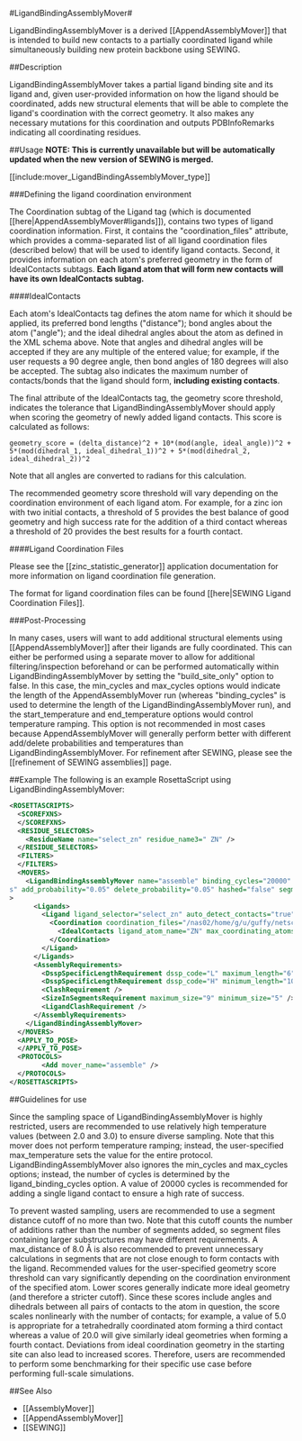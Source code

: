 #LigandBindingAssemblyMover#

LigandBindingAssemblyMover is a derived [[AppendAssemblyMover]] that is intended to build new contacts to a partially coordinated ligand while simultaneously building new protein backbone using SEWING.

##Description

LigandBindingAssemblyMover takes a partial ligand binding site and its ligand and, given user-provided information on how the ligand should be coordinated, adds new structural elements that will be able to complete the ligand's coordination with the correct geometry. It also makes any necessary mutations for this coordination and outputs PDBInfoRemarks indicating all coordinating residues.

##Usage
**NOTE: This is currently unavailable but will be automatically updated when the new version of SEWING is merged.**

[[include:mover_LigandBindingAssemblyMover_type]]

###Defining the ligand coordination environment

The Coordination subtag of the Ligand tag (which is documented [[here|AppendAssemblyMover#ligands]]), contains two types of ligand coordination information. First, it contains the "coordination_files" attribute, which provides a comma-separated list of all ligand coordination files (described below) that will be used to identify ligand contacts. Second, it provides information on each atom's preferred geometry in the form of IdealContacts subtags. **Each ligand atom that will form new contacts will have its own IdealContacts subtag.** 

####IdealContacts

Each atom's IdealContacts tag defines the atom name for which it should be applied, its preferred bond lengths ("distance"); bond angles about the atom ("angle"); and the ideal dihedral angles about the atom as defined in the XML schema above. Note that angles and dihedral angles will be accepted if they are any multiple of the entered value; for example, if the user requests a 90 degree angle, then bond angles of 180 degrees will also be accepted. The subtag also indicates the maximum number of contacts/bonds that the ligand should form, **including existing contacts**.

The final attribute of the IdealContacts tag, the geometry score threshold, indicates the tolerance that LigandBindingAssemblyMover should apply when scoring the geometry of newly added ligand contacts. This score is calculated as follows:

```
geometry_score = (delta_distance)^2 + 10*(mod(angle, ideal_angle))^2 + 5*(mod(dihedral_1, ideal_dihedral_1))^2 + 5*(mod(dihedral_2, ideal_dihedral_2))^2
```

Note that all angles are converted to radians for this calculation.

The recommended geometry score threshold will vary depending on the coordination environment of each ligand atom. For example, for a zinc ion with two initial contacts, a threshold of 5 provides the best balance of good geometry and high success rate for the addition of a third contact whereas a threshold of 20 provides the best results for a fourth contact.

####Ligand Coordination Files

Please see the [[zinc_statistic_generator]] application documentation for more information on ligand coordination file generation.

The format for ligand coordination files can be found [[here|SEWING Ligand Coordination Files]].

###Post-Processing

In many cases, users will want to add additional structural elements using [[AppendAssemblyMover]] after their ligands are fully coordinated. This can either be performed using a separate mover to allow for additional filtering/inspection beforehand or can be performed automatically within LigandBindingAssemblyMover by setting the "build_site_only" option to false. In this case, the min_cycles and max_cycles options would indicate the length of the AppendAssemblyMover run (whereas "binding_cycles" is used to determine the length of the LigandBindingAssemblyMover run), and the start_temperature and end_temperature options would control temperature ramping. This option is not recommended in most cases because AppendAssemblyMover will generally perform better with different add/delete probabilities and temperatures than LigandBindingAssemblyMover. For refinement after SEWING, please see the [[refinement of SEWING assemblies]] page.

##Example
The following is an example RosettaScript using LigandBindingAssemblyMover:

```xml
<ROSETTASCRIPTS>
  <SCOREFXNS>
  </SCOREFXNS>
  <RESIDUE_SELECTORS>
    <ResidueName name="select_zn" residue_name3=" ZN" />
  </RESIDUE_SELECTORS>
  <FILTERS>
  </FILTERS>
  <MOVERS>
    <LigandBindingAssemblyMover name="assemble" binding_cycles="20000" model_file_name="/nas02/home/g/u/guffy/netscr/sewing_with_zinc/input_files/smotifs_H_5_40_L_1_6_H_5_40.segment\
s" add_probability="0.05" delete_probability="0.05" hashed="false" segment_distance_cutoff="2" distance_cutoff="8.0" start_temperature="2.0" build_site_only="true" window_width="4" \
>
      <Ligands>
        <Ligand ligand_selector="select_zn" auto_detect_contacts="true" >
          <Coordination coordination_files="/nas02/home/g/u/guffy/netscr/sewing_with_zinc/input_files/H_NEW_stats.txt" geometry_score_threshold="5" >
            <IdealContacts ligand_atom_name="ZN" max_coordinating_atoms="3" angle="109.5" distance="2.2" dihedral_1="30" dihedral_2="120" />
          </Coordination>
        </Ligand>
      </Ligands>
      <AssemblyRequirements>
        <DsspSpecificLengthRequirement dssp_code="L" maximum_length="6" /> Prevents super-long loops                                                                                  
        <DsspSpecificLengthRequirement dssp_code="H" minimum_length="10" /> Prevents super-short helices                                                                              
        <ClashRequirement />
        <SizeInSegmentsRequirement maximum_size="9" minimum_size="5" />
        <LigandClashRequirement />
      </AssemblyRequirements>
    </LigandBindingAssemblyMover>
  </MOVERS>
  <APPLY_TO_POSE>
  </APPLY_TO_POSE>
  <PROTOCOLS>
        <Add mover_name="assemble" />
  </PROTOCOLS>
</ROSETTASCRIPTS>
```
##Guidelines for use

Since the sampling space of LigandBindingAssemblyMover is highly restricted, users are recommended to use relatively high temperature values (between 2.0 and 3.0) to ensure diverse sampling. Note that this mover does not perform temperature ramping; instead, the user-specified max_temperature sets the value for the entire protocol. LigandBindingAssemblyMover also ignores the min_cycles and max_cycles options; instead, the number of cycles is determined by the ligand_binding_cycles option. A value of 20000 cycles is recommended for adding a single ligand contact to ensure a high rate of success.

To prevent wasted sampling, users are recommended to use a segment distance cutoff of no more than two. Note that this cutoff counts the number of additions rather than the number of segments added, so segment files containing larger substructures may have different requirements. A max_distance of 8.0 Å is also recommended to prevent unnecessary calculations in segments that are not close enough to form contacts with the ligand.
Recommended values for the user-specified geometry score threshold can vary significantly depending on the coordination environment of the specified atom. Lower scores generally indicate more ideal geometry (and therefore a stricter cutoff). Since these scores include angles and dihedrals between all pairs of contacts to the atom in question, the score scales nonlinearly with the number of contacts; for example, a value of 5.0 is appropriate for a tetrahedrally coordinated atom forming a third contact whereas a value of 20.0 will give similarly ideal geometries when forming a fourth contact. Deviations from ideal coordination geometry in the starting site can also lead to increased scores. Therefore, users are recommended to perform some benchmarking for their specific use case before performing full-scale simulations.

##See Also
* [[AssemblyMover]]
* [[AppendAssemblyMover]]
* [[SEWING]]





